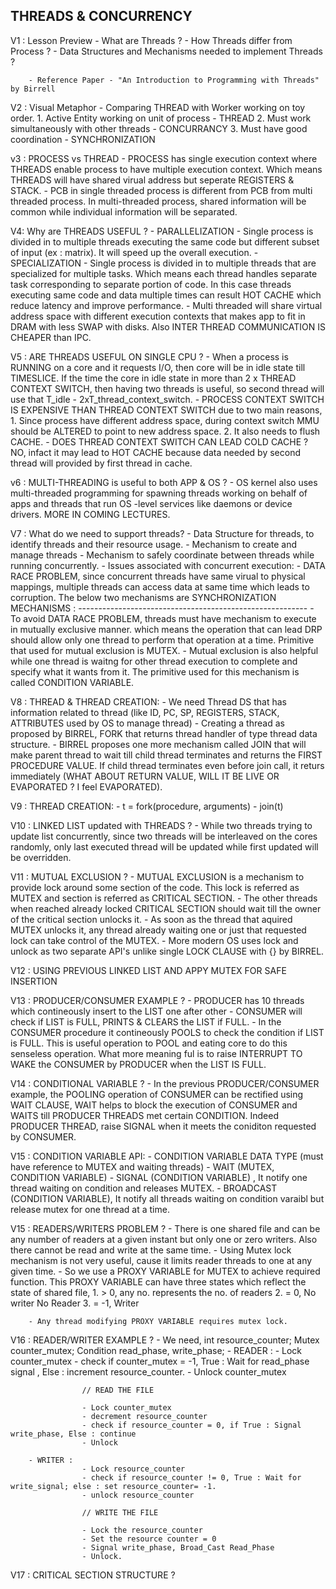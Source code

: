 THREADS & CONCURRENCY
---------------------

V1 : Lesson Preview
		- What are Threads ?
		- How Threads differ from Process ?
		- Data Structures and Mechanisms needed to implement Threads ? 

		- Reference Paper - "An Introduction to Programming with Threads" by Birrell

V2 : Visual Metaphor
		- Comparing THREAD with Worker working on toy order.
			1. Active Entity working on unit of process - THREAD
			2. Must work simultaneously with other threads - CONCURRANCY
			3. Must have good coordination - SYNCHRONIZATION

v3 : PROCESS vs THREAD
		- PROCESS has single execution context where THREADS enable process to have multiple execution context. Which means THREADS will have shared virual address but seperate REGISTERS & STACK.
		- PCB in single threaded process is different from PCB from multi threaded process. In multi-threaded process, shared information will be common while individual information will be separated.

V4: Why are THREADS USEFUL ?
		- PARALLELIZATION - Single process is divided in to multiple threads executing the same code but different subset of input (ex : matrix). It will speed up the overall execution.
		- SPECIALIZATION - Single process is divided in to multiple threads that are specialized for multiple tasks. Which means each thread handles separate task corresponding to separate portion of code. In this case threads executing same code and data multiple times can result HOT CACHE which reduce latency and improve performance.
		- Multi threaded will share virtual address space with different execution contexts that makes app to fit in DRAM with less SWAP with disks. Also INTER THREAD COMMUNICATION IS CHEAPER than IPC.

V5 : ARE THREADS USEFUL ON SINGLE CPU ?
		- When a process is RUNNING on a core and it requests I/O, then core will be in idle state till TIMESLICE. If the time the core in idle state in more than 2 x THREAD CONTEXT SWITCH, then having two threads is useful, so second thread will use that T_idle - 2xT_thread_context_switch. 
		- PROCESS CONTEXT SWITCH IS EXPENSIVE THAN THREAD CONTEXT SWITCH due to two main reasons,
			1. Since process have different address space, during context switch MMU should be ALTERED to point to new address space.
			2. It also needs to flush CACHE.
		- DOES THREAD CONTEXT SWITCH CAN LEAD COLD CACHE ? 
			NO, infact it may lead to HOT CACHE because data needed by second thread will provided by first thread in cache.

v6 : MULTI-THREADING is useful to both APP & OS ?
		- OS kernel also uses multi-threaded programming for spawning threads working on behalf of apps and threads that run OS -level services like daemons or device drivers. MORE IN COMING LECTURES.

V7 : What do we need to support threads?
		- Data Structure for threads, to identify threads and their resource usage.
		- Mechanism to create and manage threads
		- Mechanism to safely coordinate between threads while running concurrently.
		- Issues associated with concurrent execution:
			- DATA RACE PROBLEM, since concurrent threads have same virual to physical mappings, multiple threads can access data at same time which leads to corruption.
		The below two mechanisms are SYNCHRONIZATION MECHANISMS :
		---------------------------------------------------------
		- To avoid DATA RACE PROBLEM, threads must have mechanism to execute in mutually exclusive manner. which means the operation that can lead DRP should allow only one thread to perform that operation at a time. Primitive that used for mutual exclusion is MUTEX.
		- Mutual exclusion is also helpful while one thread is waitng for other thread execution to complete and specify what it wants from it. The primitive used for this mechanism is called CONDITION VARIABLE.

V8 : THREAD & THREAD CREATION:
		- We need Thread DS that has information related to thread (like ID, PC, SP, REGISTERS, STACK, ATTRIBUTES used by OS to manage thread)
		- Creating a thread as proposed by BIRREL, FORK that returns thread handler of type thread data structure.
		- BIRREL proposes one more mechanism called JOIN that will make parent thread to wait till child thread terminates and returns the FIRST PROCEDURE VALUE. If child thread terminates even before join call, it returs immediately (WHAT ABOUT RETURN VALUE, WILL IT BE LIVE OR EVAPORATED ? I feel EVAPORATED).

V9 : THREAD CREATION:
		- t = fork(procedure, arguments)
		- join(t)

V10 : LINKED LIST updated with THREADS ?
		- While two threads trying to update list concurrently, since two threads will be interleaved on the cores randomly, only last executed thread will be updated while first updated will be overridden.

V11 : MUTUAL EXCLUSION ?
		- MUTUAL EXCLUSION is a mechanism to provide lock around some section of the code. This lock is referred as MUTEX and section is referred as CRITICAL SECTION.
		- The other threads when reached already locked CRITICAL SECTION should wait till the owner of the critical section unlocks it.
		- As soon as the thread that aquired MUTEX unlocks it, any thread already waiting one or just that requested lock can take control of the MUTEX. 
		- More modern OS uses lock and unlock as two separate API's unlike single LOCK CLAUSE with {} by BIRREL.

V12 : USING PREVIOUS LINKED LIST AND APPY MUTEX FOR SAFE INSERTION

V13 : PRODUCER/CONSUMER EXAMPLE ?
		- PRODUCER has 10 threads which contineously insert to the LIST one after other
		- CONSUMER will check if LIST is FULL, PRINTS & CLEARS the LIST if FULL.
		- In the CONSUMER procedure it contineously POOLS to check the condition if LIST is FULL. This is useful operation to POOL and eating core to do this senseless operation. What more meaning ful is to raise INTERRUPT TO WAKE the CONSUMER by PRODUCER when the LIST IS FULL.

V14 : CONDITIONAL VARIABLE ?
		- In the previous PRODUCER/CONSUMER example, the POOLING operation of CONSUMER can be rectified using WAIT CLAUSE, WAIT helps to block the execution of CONSUMER and WAITS till PRODUCER THREADS met certain CONDITION. Indeed PRODUCER THREAD, raise SIGNAL when it meets the coniditon requested by CONSUMER. 

V15 : CONDITION VARIABLE API:
		- CONDITION VARIABLE DATA TYPE (must have reference to MUTEX and waiting threads)
	 	- WAIT (MUTEX, CONDITION VARIABLE)
		- SIGNAL (CONDITION VARIABLE) , It notify one thread waiting on condition and releases MUTEX.
		- BROADCAST (CONDITION VARIABLE), It notify all threads waiting on condition varaibl but release mutex for one thread at a time.	

V15 : READERS/WRITERS PROBLEM ?
		- There is one shared file and can be any number of readers at a given instant but only one or zero writers. Also there cannot be read and write at the same time.
		- Using Mutex lock mechanism is not very useful, cause it limits reader threads to one at any given time.
		- So we use a PROXY VARIABLE for MUTEX to achieve required function. This PROXY VARIABLE can have three states which reflect the state of shared file,
			1. > 0, any no. represents the no. of readers
			2. = 0, No writer No Reader
			3. = -1, Writer

		- Any thread modifying PROXY VARIABLE requires mutex lock.

V16 :  READER/WRITER EXAMPLE ?
		- We need, int resource_counter; Mutex counter_mutex; Condition read_phase, write_phase;
		- READER :
					- Lock counter_mutex
					- check if counter_mutex = -1, True : Wait for read_phase signal , Else : increment resource_counter.
					- Unlock counter_mutex

					// READ THE FILE

					- Lock counter_mutex
					- decrement resource_counter
					- check if resource_counter = 0, if True : Signal write_phase, Else : continue
					- Unlock

		- WRITER :
					- Lock resource_counter
					- check if resource_counter != 0, True : Wait for write_signal; else : set resource_counter= -1.
					- unlock resource_counter

					// WRITE THE FILE

					- Lock the resource_counter
					- Set the resource counter = 0
					- Signal write_phase, Broad_Cast Read_Phase
					- Unlock.

V17 : CRITICAL SECTION STRUCTURE ?